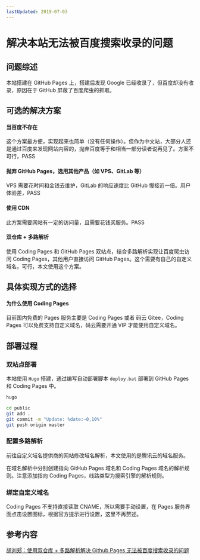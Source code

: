```yaml
---
lastUpdated: 2019-07-03
---
```


# 解决本站无法被百度搜索收录的问题

## 问题综述

本站搭建在 GitHub Pages 上，搭建后发现 Google 已经收录了，但百度却没有收录，原因在于 GitHub 屏蔽了百度爬虫的抓取。

## 可选的解决方案

#### 当百度不存在

这个方案最方便，实现起来也简单（没有任何操作）。但作为中文站，大部分人还是通过百度来发现网站内容的，抛弃百度等于和相当一部分读者说再见了。方案不可行，PASS

#### 抛弃 GitHub Pages，选用其他产品（如 VPS、GitLab 等）

VPS 需要花时间和金钱去维护，GitLab 的响应速度比 GitHub 慢接近一倍。用户体验差，PASS

#### 使用 CDN

此方案需要网站有一定的访问量，且需要花钱买服务。PASS

#### 双仓库 + 多路解析

使用 Coding Pages 和 GitHub Pages 双站点，结合多路解析实现让百度爬虫访问 Coding Pages，其他用户直接访问 GitHub Pages。这个需要有自己的自定义域名，可行，本文使用这个方案。

## 具体实现方式的选择

#### 为什么使用 Coding Pages

目前国内免费的 Pages 服务主要是 Coding Pages 或者 码云 Gitee，Coding Pages 可以免费支持自定义域名，码云需要开通 VIP 才能使用自定义域名。

## 部署过程

### 双站点部署

本站使用 `Hugo` 搭建，通过编写自动部署脚本 `deploy.bat` 部署到 GitHub Pages 和 Coding Pages 中。

```sh
hugo

cd public
git add .
git commit -m "Update: %date:~0,10%"
git push origin master
```

### 配置多路解析

前往自定义域名提供商的网站修改域名解析，本文使用的是腾讯云的域名服务。

在域名解析中分别创建指向 GitHub Pages 域名和 Coding Pages 域名的解析规则。注意添加指向 Coding Pages，线路类型为搜索引擎的解析规则。

### 绑定自定义域名

Coding Pages 不支持直接读取 CNAME，所以需要手动设置，在 Pages 服务界面点击设置图标，根据官方提示进行设置，这里不再赘述。

## 参考内容

[胡刘郏：使用双仓库 + 多路解析解决 Github Pages 无法被百度搜索收录的问题](https://www.huliujia.com/blog/7d8b8a8b346ec437171b8ceca0c4fd708af4b702/)
